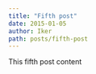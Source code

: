 ```yaml
---
title: "Fifth post"
date: 2015-01-05
author: Iker
path: posts/fifth-post
---
```

This fifth post content